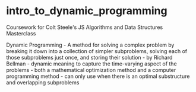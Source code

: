 # intro_to_dynamic_programming
Coursework for Colt Steele's JS Algorithms and Data Structures Masterclass

Dynamic Programming
    - A method for solving a complex problem by breaking it down into a collection of simpler subproblems, solving each of those subproblems just once, and storing their solution
    - by Richard Bellman
    - dynamic meaning to capture the time-varying aspect of the problems
    - both a mathematical optimization method and a computer programming method
    - can only use when there is an optimal substructure and overlapping subproblems